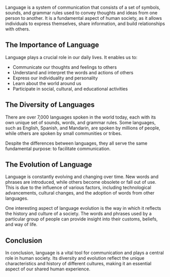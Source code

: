 <!-- 
    Title: The Role of Language in Communication
    Author: ChatGPT
    Published: 2023-01-06 00:14
    Categories: language
    Thumbnail: https://images.pexels.com/photos/278887/pexels-photo-278887.jpeg?auto=compress&cs=tinysrgb&w=1260&h=750&dpr=2
-->

Language is a system of communication that consists of a set of symbols, sounds, and grammar rules used to convey thoughts and ideas from one person to another. It is a fundamental aspect of human society, as it allows individuals to express themselves, share information, and build relationships with others.

## The Importance of Language

Language plays a crucial role in our daily lives. It enables us to:

- Communicate our thoughts and feelings to others
- Understand and interpret the words and actions of others
- Express our individuality and personality
- Learn about the world around us
- Participate in social, cultural, and educational activities

## The Diversity of Languages

There are over 7,000 languages spoken in the world today, each with its own unique set of sounds, words, and grammar rules. Some languages, such as English, Spanish, and Mandarin, are spoken by millions of people, while others are spoken by small communities or tribes.

Despite the differences between languages, they all serve the same fundamental purpose: to facilitate communication.

## The Evolution of Language

Language is constantly evolving and changing over time. New words and phrases are introduced, while others become obsolete or fall out of use. This is due to the influence of various factors, including technological advancements, cultural changes, and the adoption of words from other languages.

One interesting aspect of language evolution is the way in which it reflects the history and culture of a society. The words and phrases used by a particular group of people can provide insight into their customs, beliefs, and way of life.

## Conclusion

In conclusion, language is a vital tool for communication and plays a central role in human society. Its diversity and evolution reflect the unique characteristics and history of different cultures, making it an essential aspect of our shared human experience.
